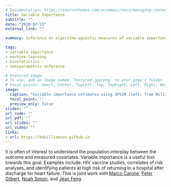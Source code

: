 ```yaml
---
# Documentation: https://sourcethemes.com/academic/docs/managing-content/
title: Variable Importance
subtitle: ""
date: "2020-07-13"
external_link: ""

summary: Inference on algorithm-agnostic measures of variable importance.

tags:
- variable-importance
- machine-learning
- biostatistics
- semiparametric-inference

# Featured image
# To use, add an image named `featured.jpg/png` to your page's folder.
# Focal points: Smart, Center, TopLeft, Top, TopRight, Left, Right, BottomLeft, Bottom, BottomRight.
image:
  caption: "Variable importance estimates using SPVIM (left; from Williamson and Feng [2020]) and SHAP (right) for the MIMIC-II data."
  focal_point: ""
  preview_only: false
slides: ""
url_code: ""
url_pdf: ""
url_slides: ""
url_video: ""
links:
- url: https://bdwilliamson.github.io
---
```


It is often of interest to understand the population interplay between
the outcome and measured covariates. Variable importance is a useful
tool towards this goal. Examples include: HIV vaccine studies,
correlates of risk analyses, and identifying patients at high risk of
returning to a hospital after discharge for heart failure. This is joint
work with [Marco
Carone](http://faculty.washington.edu/mcarone/about.html), [Peter
Gilbert](https://www.fredhutch.org/en/labs/profiles/gilbert-peter.html), [Noah Simon](http://faculty.washington.edu/nrsimon/), and [Jean Feng](https://www.jeanfeng.com/).
